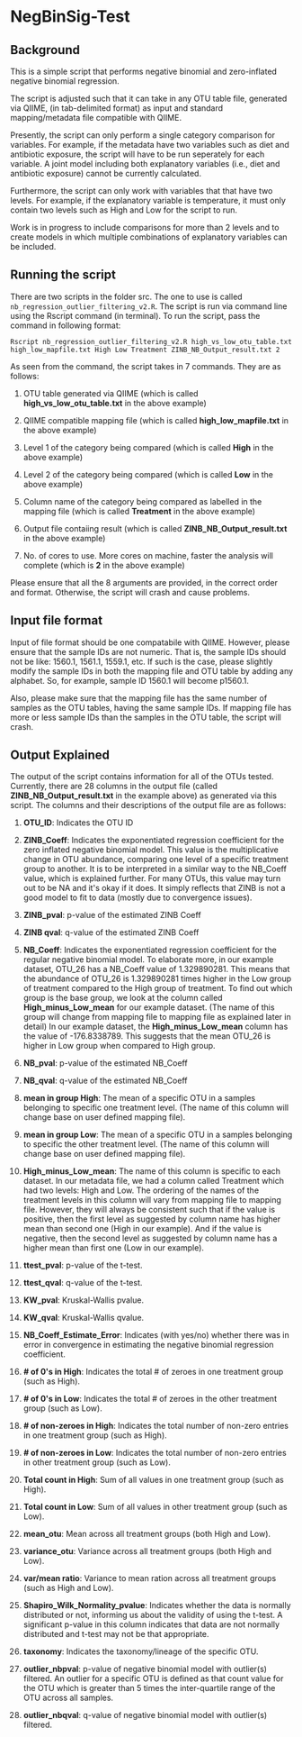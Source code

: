 # NegBinSig-Test

Background
------

This is a simple script that performs negative binomial and zero-inflated negative binomial regression.

The script is adjusted such that it can take in any OTU table file, generated via QIIME, (in tab-delimited format) as input and standard mapping/metadata file compatible with QIIME.

Presently, the script can only perform a single category comparison for variables. For example, if the metadata have two
variables such as diet and antibiotic exposure, the script will have to be run seperately for each variable. A joint model
including both explanatory variables (i.e., diet and antibiotic exposure) cannot be currently calculated.

Furthermore, the script can only work with variables that that have two levels. For example, if the 
explanatory variable is temperature, it must only contain two levels such as High and Low for the script to run. 

Work is in progress to include comparisons for more than 2 levels and to create models in which multiple combinations of explanatory variables can be included.

Running the script
------

There are two scripts in the folder src. The one to use is called ```nb_regression_outlier_filtering_v2.R```. The script is run via command line using the Rscript command (in terminal). To run the script, pass the command in following format:

```Rscript nb_regression_outlier_filtering_v2.R high_vs_low_otu_table.txt high_low_mapfile.txt High Low Treatment ZINB_NB_Output_result.txt 2```

As seen from the command, the script takes in 7 commands. They are as follows:

1) OTU table generated via QIIME (which is called **high_vs_low_otu_table.txt** in the above example)

2) QIIME compatible mapping file (which is called **high_low_mapfile.txt** in the above example)

3) Level 1 of the category being compared (which is called **High** in the above example)

4) Level 2 of the category being compared (which is called **Low** in the above example)

5) Column name of the category being compared as labelled in the mapping file (which is called **Treatment** in the above example)

6) Output file contaiing result (which is called **ZINB_NB_Output_result.txt** in the above example)

7) No. of cores to use. More cores on machine, faster the analysis will complete (which is **2** in the above example)

Please ensure that all the 8 arguments are provided, in the correct order and format. Otherwise, the script will crash and cause problems.

Input file format
------

Input of file format should be one compatabile with QIIME. However, please ensure that the sample IDs are not numeric. That is, the sample IDs should not be like: 1560.1, 1561.1, 1559.1, etc. If such is the case, please slightly modify the sample IDs in both the mapping file and OTU table by adding any alphabet. So, for example, sample ID 1560.1 will become p1560.1.

Also, please make sure that the mapping file has the same number of samples as the OTU tables, having the same sample IDs. If mapping file has more or less sample IDs than the samples in the OTU table, the script will crash.

Output Explained
------

The output of the script contains information for all of the OTUs tested. Currently, there are 28 columns in the output file (called **ZINB_NB_Output_result.txt** in the example above) as generated via this script. The columns and their descriptions of the output file are as follows:

1) **OTU_ID**: Indicates the OTU ID

2) **ZINB_Coeff**: Indicates the exponentiated regression coefficient for the zero inflated negative binomial model. This value is the multiplicative change in OTU abundance, comparing one level of a specific treatment group to another. It is to be interpreted in a similar way to the NB_Coeff value, which is explained further. For many OTUs, this value may turn out to be NA and it's okay if it does. It simply reflects that ZINB is not a good model to fit to data (mostly due to convergence issues).

3) **ZINB_pval**: p-value of the estimated ZINB Coeff

4) **ZINB qval**: q-value of the estimated ZINB Coeff

5) **NB_Coeff**: Indicates the exponentiated regression coefficient for the regular negative binomial model. To elaborate more,
in our example dataset, OTU_26 has a NB_Coeff value of 1.329890281. This means that the abundance of OTU_26 is 1.329890281 times higher in the Low group of treatment compared to the High group of treatment. To find out which group is the base group, we look at the column called **High_minus_Low_mean** for our example dataset. (The name of this group will change from mapping file to mapping file as explained later in detail) In our example dataset, the **High_minus_Low_mean** column has the value of -176.8338789. This suggests that the mean OTU_26 is higher in Low group when compared to High group.

6) **NB_pval**: p-value of the estimated NB_Coeff

7) **NB_qval**: q-value of the estimated NB_Coeff

8) **mean in group High**: The mean of a specific OTU in a samples belonging to specific one treatment level. (The name of this column will change base on user defined mapping file).

9) **mean in group Low**: The mean of a specific OTU in a samples belonging to specific the other treatment level. (The name of this column will change base on user defined mapping file).

10) **High_minus_Low_mean**: The name of this column is specific to each dataset. In our metadata file, we had a column called Treatment which had two levels: High and Low. The ordering of the names of the treatment levels in this column will vary from mapping file to mapping file. However, they will always be consistent such that if the value is positive, then the first level as suggested by column name has higher mean than second one (High in our example). And if the value is negative, then the second level as suggested by column name has a higher mean than first one (Low in our example).

11) **ttest_pval**: p-value of the t-test.

12) **ttest_qval**: q-value of the t-test.

13) **KW_pval**: Kruskal-Wallis pvalue.

14) **KW_qval**: Kruskal-Wallis qvalue.

15) **NB_Coeff_Estimate_Error**: Indicates (with yes/no) whether there was in error in convergence in estimating the negative binomial regression coefficient.

16) **# of 0's in High**: Indicates the total # of zeroes in one treatment group (such as High).

17) **# of 0's in Low**: Indicates the total # of zeroes in the other treatment group (such as Low).

18) **# of non-zeroes in High**: Indicates the total number of non-zero entries in one treatment group (such as High).

19) **# of non-zeroes in Low**: Indicates the total number of non-zero entries in other treatment group (such as Low).

20) **Total count in High**: Sum of all values in one treatment group (such as High).

21) **Total count in Low**: Sum of all values in other treatment group (such as Low).

22) **mean_otu**: Mean across all treatment groups (both High and Low).

23) **variance_otu**: Variance across all treatment groups (both High and Low).

24) **var/mean ratio**: Variance to mean ration across all treatment groups (such as High and Low).

25) **Shapiro_Wilk_Normality_pvalue**: Indicates whether the data is normally distributed or not, informing us about the validity of using the t-test. A significant p-value in this column indicates that data are not normally distributed and t-test may not be that appropriate. 

26) **taxonomy**: Indicates the taxonomy/lineage of the specific OTU.

27) **outlier_nbpval**: p-value of negative binomial model with outlier(s) filtered. An outlier for a specific OTU is defined as that count value for the OTU which is greater than 5 times the inter-quartile range of the OTU across all samples.

28) **outlier_nbqval**: q-value of negative binomial model with outlier(s) filtered.
